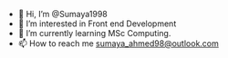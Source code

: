 - 👋 Hi, I’m @Sumaya1998
- 👀 I’m interested in Front end Development
- 🌱 I’m currently learning MSc Computing.
- 📫 How to reach me sumaya_ahmed98@outlook.com

<!---
Sumaya1998/Sumaya1998 is a ✨ special ✨ repository because its `README.md` (this file) appears on your GitHub profile.
You can click the Preview link to take a look at your changes.
--->

